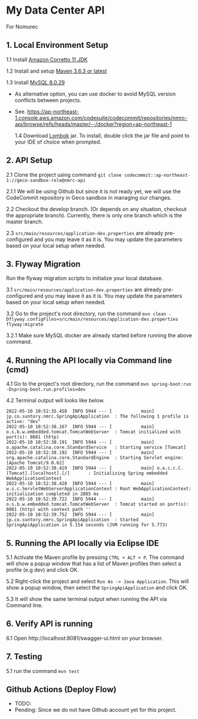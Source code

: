 # My Data Center API

For Nomurec

## 1. Local Environment Setup

1.1 Install [Amazon Corretto 11 JDK](https://docs.aws.amazon.com/corretto/latest/corretto-11-ug/downloads-list.html)

1.2 Install and setup [Maven 3.6.3 or latest](https://www.tutorialspoint.com/maven/maven_environment_setup.htm)

1.3 Install [MySQL 8.0.29](https://www.mysql.com/downloads/)

- As alternative option, you can use docker to avoid MySQL version conflicts between projects.
- See. https://ap-northeast-1.console.aws.amazon.com/codesuite/codecommit/repositories/nmrc-api/browse/refs/heads/master/--/docker?region=ap-northeast-1

  1.4 Download [Lombok](https://projectlombok.org/download) jar. To install, double click the jar file and point to your IDE of choice when prompted.


## 2. API Setup

2.1 Clone the project using command `git clone codecommit::ap-northeast-1://geco-sandbox-role@nmrc-api`

2.1.1 We will be using Github but since it is not ready yet, we will use the CodeCommit repository in Geco sandbox in managing our changes.

2.2 Checkout the develop branch. (Or depends on any situation, checkout the appropriate branch). Currently, there is only one branch which is the master branch.

2.3 `src/main/resources/application-dev.properties` are already pre-configured and you may leave it as it is. You may update the parameters based on your local setup when needed.


## 3. Flyway Migration

Run the flyway migration scripts to initialize your local database.

3.1 `src/main/resources/application-dev.properties` are already pre-configured and you may leave it as it is. You may update the parameters based on your local setup when needed.

3.2 Go to the project's root directory, run the command `mvn clean -Dflyway.configFiles=src/main/resources/application-dev.properties flyway:migrate`

3.2.1 Make sure MySQL docker are already started before running the above command.

## 4. Running the API locally via Command line (cmd)

4.1 Go to the project's root directory, run the command `mvn spring-boot:run -Dspring-boot.run.profiles=dev`

4.2 Terminal output will looks like below.

```
2022-05-10 10:52:35.458  INFO 5944 --- [           main] jp.co.suntory.nmrc.SpringApiApplication  : The following 1 profile is active: "dev"
2022-05-10 10:52:38.167  INFO 5944 --- [           main] o.s.b.w.embedded.tomcat.TomcatWebServer  : Tomcat initialized with port(s): 8081 (http)
2022-05-10 10:52:38.191  INFO 5944 --- [           main] o.apache.catalina.core.StandardService   : Starting service [Tomcat]
2022-05-10 10:52:38.192  INFO 5944 --- [           main] org.apache.catalina.core.StandardEngine  : Starting Servlet engine: [Apache Tomcat/9.0.62]
2022-05-10 10:52:38.419  INFO 5944 --- [           main] o.a.c.c.C.[Tomcat].[localhost].[/]       : Initializing Spring embedded WebApplicationContext
2022-05-10 10:52:38.428  INFO 5944 --- [           main] w.s.c.ServletWebServerApplicationContext : Root WebApplicationContext: initialization completed in 2885 ms
2022-05-10 10:52:39.722  INFO 5944 --- [           main] o.s.b.w.embedded.tomcat.TomcatWebServer  : Tomcat started on port(s): 8081 (http) with context path ''
2022-05-10 10:52:39.752  INFO 5944 --- [           main] jp.co.suntory.nmrc.SpringApiApplication  : Started SpringApiApplication in 5.154 seconds (JVM running for 5.773)
```

## 5. Running the API locally via Eclipse IDE
5.1 Activate the Maven profile by pressing `CTRL + ALT + P`. The command will show a popup window that has a list of Maven profiles then select a profile (e.g dev) and click OK.

5.2 Right-click the project and select `Run As -> Java Application`. This will show a popup window, then select the `SpringApiApplication` and click OK.

5.3 It will show the same terminal output when running the API via Command line.

## 6. Verify API is running
6.1 Open http://localhost:8081/swagger-ui.html on your browser.

## 7. Testing

5.1 run the command `mvn test`

## Github Actions (Deploy Flow)
- TODO: 
- Pending: Since we do not have Github account yet for this project.
